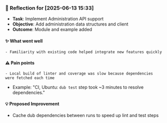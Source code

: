 ### :book: Reflection for [2025-06-13 15:33]
  - **Task**: Implement Administration API support
  - **Objective**: Add administration data structures and client
  - **Outcome**: Module and example added

#### :sparkles: What went well
    - Familiarity with existing code helped integrate new features quickly

#### :warning: Pain points
    - Local build of linter and coverage was slow because dependencies were fetched each time
  - Example: "CI, Ubuntu: `dub test` step took ~3 minutes to resolve dependencies."

#### :bulb: Proposed Improvement
  - Cache dub dependencies between runs to speed up lint and test steps
